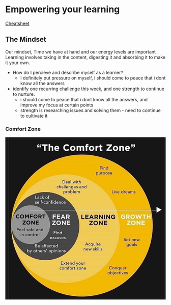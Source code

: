 # Empowering your learning

[Cheatsheet](https://www.markdownguide.org/cheat-sheet/)

## The Mindset

Our mindset, Time we have at hand and our energy levels are important
Learning involves taking in the content, digesting it and absorbing it to make it your own.

- How do I percieve and describe myself as a learner?
    - I definitely put pressure on myself, i should come to peace that i dont know all the answers
- identify one recurring challenge this week, and one strength to continue to nurture.
    - i should come to peace that i dont know all the answers, and improve my focus at certain points
    - strength is researching issues and solving them - need to continue to cultivate it

### Comfort Zone
![Comfort Zone Infographic](comfort_zone.jpg)